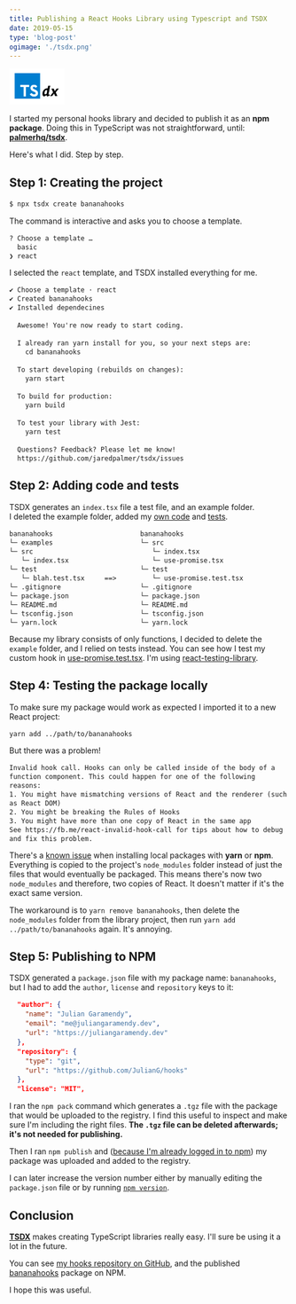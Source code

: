 ```yaml
---
title: Publishing a React Hooks Library using Typescript and TSDX
date: 2019-05-15
type: 'blog-post'
ogimage: './tsdx.png'
---
```


<img src="./tsdx.png" alt="TSDX: Zero-config CLI for TypeScript package development" width="100" />

I started my personal hooks library and decided to publish it as an **npm package**. Doing this in TypeScript was not straightforward, until: **[palmerhq/tsdx](https://github.com/palmerhq/tsdx)**.  

Here's what I did. Step by step.

## Step 1: Creating the project

```js
$ npx tsdx create bananahooks
```

The command is interactive and asks you to choose a template.

```
? Choose a template …
  basic
❯ react
```

I selected the `react` template, and TSDX installed everything for me.

```
✔ Choose a template · react
✔ Created bananahooks
✔ Installed dependecines

  Awesome! You're now ready to start coding.

  I already ran yarn install for you, so your next steps are:
    cd bananahooks

  To start developing (rebuilds on changes):
    yarn start

  To build for production:
    yarn build

  To test your library with Jest:
    yarn test

  Questions? Feedback? Please let me know!
  https://github.com/jaredpalmer/tsdx/issues
```

## Step 2: Adding code and tests

TSDX generates an `index.tsx` file a test file, and an example folder.  
I deleted the example folder, added my [own code](https://github.com/JulianG/hooks/tree/master/src) and [tests](https://github.com/JulianG/hooks/tree/master/test).

```
bananahooks                      bananahooks
└─ examples                      └─ src
└─ src                              └─ index.tsx
   └─ index.tsx                     └─ use-promise.tsx
└─ test                          └─ test
   └─ blah.test.tsx     ==>         └─ use-promise.test.tsx
└─ .gitignore                    └─ .gitignore
└─ package.json                  └─ package.json
└─ README.md                     └─ README.md
└─ tsconfig.json                 └─ tsconfig.json
└─ yarn.lock                     └─ yarn.lock
```

Because my library consists of only functions, I decided to delete the `example` folder, and I relied on tests instead. You can see how I test my custom hook in [use-promise.test.tsx](https://github.com/JulianG/hooks/blob/master/test/use-promise.test.tsx). I'm using [react-testing-library](https://github.com/testing-library/react-testing-library).

## Step 4: Testing the package locally

To make sure my package would work as expected I imported it to a new React project:

```
yarn add ../path/to/bananahooks
```

But there was a problem!

```error
Invalid hook call. Hooks can only be called inside of the body of a function component. This could happen for one of the following reasons:
1. You might have mismatching versions of React and the renderer (such as React DOM)
2. You might be breaking the Rules of Hooks
3. You might have more than one copy of React in the same app
See https://fb.me/react-invalid-hook-call for tips about how to debug and fix this problem.
```

There's a [known issue](https://github.com/yarnpkg/yarn/issues/1334) when installing local packages with **yarn** or **npm**. Everything is copied to the project's `node_modules` folder instead of just the files that would eventually be packaged. This means there's now two `node_modules` and therefore, two copies of React. It doesn't matter if it's the exact same version.  

The workaround is to `yarn remove bananahooks`, then delete the `node_modules` folder from the library project, then run `yarn add ../path/to/bananahooks` again. It's annoying.

## Step 5: Publishing to NPM

TSDX generated a `package.json` file with my package name: `bananahooks`, but I had to add the `author`, `license` and `repository` keys to it:

```json
  "author": {
    "name": "Julian Garamendy",
    "email": "me@juliangaramendy.dev",
    "url": "https://juliangaramendy.dev"
  },
  "repository": {
    "type": "git",
    "url": "https://github.com/JulianG/hooks"
  },
  "license": "MIT",
```

I ran the `npm pack` command which generates a `.tgz` file with the package that would be uploaded to the registry. I find this useful to inspect and make sure I'm including the right files. **The `.tgz` file can be deleted afterwards; it's not needed for publishing.**

Then I ran `npm publish` and ([because I'm already logged in to npm](https://docs.npmjs.com/cli/adduser)) my package was uploaded and added to the registry.

I can later increase the version number either by manually editing the `package.json` file or by running [`npm version`](https://docs.npmjs.com/cli/version.html).

## Conclusion

**[TSDX](https://github.com/palmerhq/tsdx)** makes creating TypeScript libraries really easy. I'll sure be using it a lot in the future.

You can see [my hooks repository on GitHub](https://github.com/JulianG/hooks), and the published [bananahooks](https://www.npmjs.com/package/bananahooks) package on NPM.

I hope this was useful.

